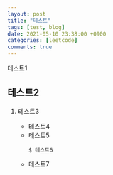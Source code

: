 ```yaml
---
layout: post
title: "테스트"
tags: [test, blog]
date: 2021-05-10 23:38:00 +0900
categories: [leetcode]
comments: true
---
```


테스트1

## 테스트2

1. 테스트3

   - 테스트4  
   - 테스트5  
     ```
     $ 테스트6
     ```
   - 테스트7
